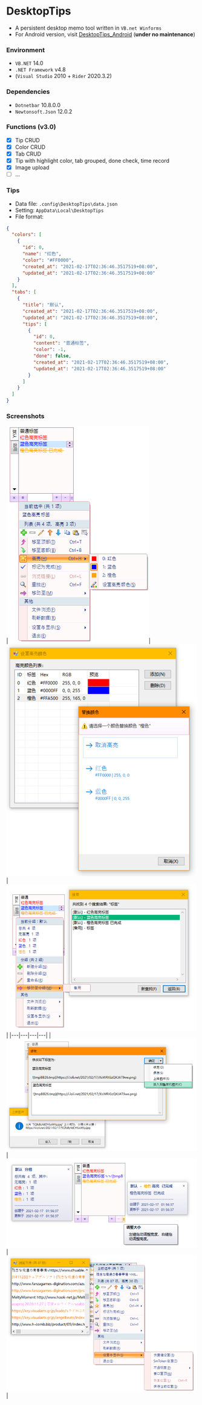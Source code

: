 # DesktopTips

+ A persistent desktop memo tool written in `VB.net Winforms`
+ For Android version, visit [DesktopTips_Android](https://github.com/Aoi-hosizora/DesktopTips_Android) (**under no maintenance**)

### Environment

+ `VB.NET` 14.0
+ `.NET Framework` v4.8
+ (`Visual Studio` 2010 + `Rider` 2020.3.2)

### Dependencies

+ `Dotnetbar` 10.8.0.0
+ `Newtonsoft.Json` 12.0.2

### Functions (v3.0)

+ [x] Tip CRUD
+ [x] Color CRUD
+ [x] Tab CRUD
+ [x] Tip with highlight color, tab grouped, done check, time record
+ [x] Image upload
+ [ ] ...

### Tips

+ Data file: `.config\DesktopTips\data.json`
+ Setting: `AppData\Local\DesktopTips`
+ File format:

```json
{
  "colors": [
    {
      "id": 0,
      "name": "红色",
      "color": "#FF0000",
      "created_at": "2021-02-17T02:36:46.3517519+08:00",
      "updated_at": "2021-02-17T02:36:46.3517519+08:00"
    }
  ],
  "tabs": [
    {
      "title": "默认",
      "created_at": "2021-02-17T02:36:46.3517519+08:00",
      "updated_at": "2021-02-17T02:36:46.3517519+08:00",
      "tips": [
        {
          "id": 0,
          "content": "普通标签",
          "color": -1,
          "done": false,
          "created_at": "2021-02-17T02:36:46.3517519+08:00",
          "updated_at": "2021-02-17T02:36:46.3517519+08:00"
        }
      ]
    }
  ]
}
```

### Screenshots

|![Screenshots_1](./assets/screenshot1.png)|![Screenshots_2](./assets/screenshot2.png)|![Screenshots_3](./assets/screenshot3.png)|
|---|---|---|---|
|![Screenshots_4](./assets/screenshot4.png)|![Screenshots_5](./assets/screenshot5.png)|![Screenshots_6](./assets/screenshot6.png)|
